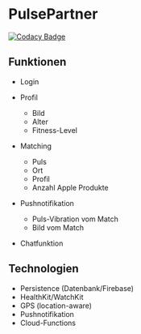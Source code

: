 # PulsePartner

[![Codacy Badge](https://api.codacy.com/project/badge/Grade/1f90bc42ba684620913d3d0eed08322c)](https://www.codacy.com?utm_source=github.com&amp;utm_medium=referral&amp;utm_content=Ragyal/PulsePartner&amp;utm_campaign=Badge_Grade)

## Funktionen

  - Login

  - Profil
    - Bild
    - Alter
    - Fitness-Level

  - Matching
    - Puls
    - Ort
    - Profil
    - Anzahl Apple Produkte

  - Pushnotifikation
    - Puls-Vibration vom Match
    - Bild vom Match
  
  - Chatfunktion

## Technologien

  - Persistence (Datenbank/Firebase)
  - HealthKit/WatchKit
  - GPS (location-aware)
  - Pushnotifikation
  - Cloud-Functions
